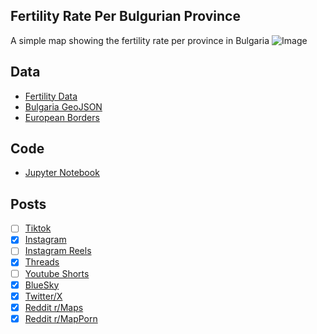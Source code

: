 ## Fertility Rate Per Bulgurian Province
A simple map showing the fertility rate per province in Bulgaria
![Image](https://drive.google.com/uc?export=view&id=1B1f6XbCAJJ_WioznEfD4Amw-9mQ8_Xil)

## Data
* [Fertility Data](https://www.nsi.bg/en/content/2970/total-fertility-rate-statistical-regions-districts-and-place-residence)
* [Bulgaria GeoJSON](https://simplemaps.com/gis/country/bg)
* [European Borders](https://ec.europa.eu/eurostat/web/gisco/geodata/administrative-units/countries)

## Code
* [Jupyter Notebook](FormatData.ipynb)

## Posts
- [ ] [Tiktok]()
- [x] [Instagram](https://www.instagram.com/p/DJ2AdHAvw8r/)
- [ ] [Instagram Reels]()
- [x] [Threads](https://www.threads.com/@vinemapper/post/DJ2AdqcPLB9)
- [ ] [Youtube Shorts]()
- [x] [BlueSky](https://bsky.app/profile/vinemapper.bsky.social/post/3lpk4ab4qqc2k)
- [x] [Twitter/X](https://x.com/VineMapper/status/1924519172475912699)
- [x] [Reddit r/Maps](https://www.reddit.com/r/Maps/comments/1kqhsuj/fertility_rates_per_bulgarian_region_2024/)
- [x] [Reddit r/MapPorn](https://www.reddit.com/r/MapPorn/comments/1kqhrle/fertility_rates_per_bulgarian_region_2024/)
